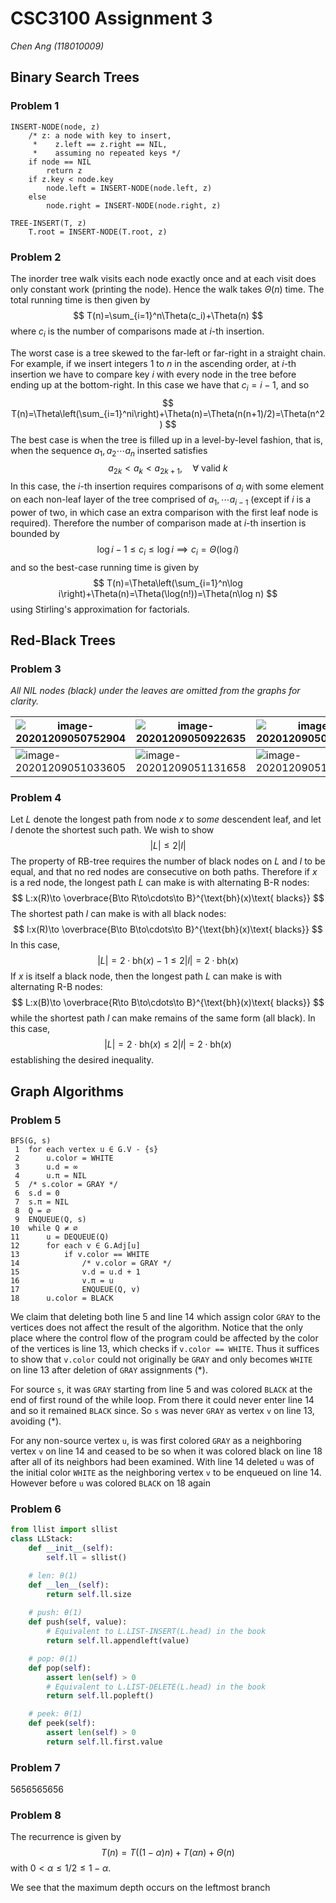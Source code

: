 # CSC3100 Assignment 3

*Chen Ang (118010009)*



## Binary Search Trees

### Problem 1

```pseudocode
INSERT-NODE(node, z)
	/* z: a node with key to insert,
     *    z.left == z.right == NIL,
     *    assuming no repeated keys */
	if node == NIL
		return z
	if z.key < node.key
		node.left = INSERT-NODE(node.left, z)
	else
		node.right = INSERT-NODE(node.right, z)

TREE-INSERT(T, z)
	T.root = INSERT-NODE(T.root, z)
```

### Problem 2

The inorder tree walk visits each node exactly once and at each visit does only constant work (printing the node). Hence the walk takes $\Theta(n)$ time. The total running time is then given by
$$
T(n)=\sum_{i=1}^n\Theta(c_i)+\Theta(n)
$$
where $c_i$ is the number of comparisons made at $i$-th insertion.

The worst case is a tree skewed to the far-left or far-right in a straight chain. For example, if we insert integers $1$ to $n$ in the ascending order, at $i$-th insertion we have to compare key $i$ with every node in the tree before ending up at the bottom-right. In this case we have that $c_i=i-1,$ and so
$$
T(n)=\Theta\left(\sum_{i=1}^ni\right)+\Theta(n)=\Theta(n(n+1)/2)=\Theta(n^2)
$$
The best case is when the tree is filled up in a level-by-level fashion, that is, when the sequence $a_1,a_2\cdots a_n$ inserted satisfies
$$
a_{2k}<a_k<a_{2k+1},\quad\forall \text{ valid }k
$$
In this case, the $i$-th insertion requires comparisons of $a_i$ with some element on each non-leaf layer of the tree comprised of $a_1,\cdots a_{i-1}$ (except if $i$ is a power of two, in which case an extra comparison with the first leaf node is required). Therefore the number of comparison made at $i$-th insertion is bounded by
$$
\log i - 1\le c_i\le \log i\implies c_i=\Theta(\log i)
$$
and so the best-case running time is given by
$$
T(n)=\Theta\left(\sum_{i=1}^n\log i\right)+\Theta(n)=\Theta(\log(n!))=\Theta(n\log n)
$$
using Stirling's approximation for factorials.

## Red-Black Trees

### Problem 3

*All NIL nodes (black) under the leaves are omitted from the graphs for clarity.*

| ![image-20201209050752904](C:\Users\Jamie\AppData\Roaming\Typora\typora-user-images\image-20201209050752904.png) | ![image-20201209050922635](C:\Users\Jamie\AppData\Roaming\Typora\typora-user-images\image-20201209050922635.png) | ![image-20201209050718730](C:\Users\Jamie\AppData\Roaming\Typora\typora-user-images\image-20201209050718730.png) |
| ------------------------------------------------------------ | ------------------------------------------------------------ | ------------------------------------------------------------ |
| ![image-20201209051033605](C:\Users\Jamie\AppData\Roaming\Typora\typora-user-images\image-20201209051033605.png) | ![image-20201209051131658](C:\Users\Jamie\AppData\Roaming\Typora\typora-user-images\image-20201209051131658.png) | ![image-20201209051334039](C:\Users\Jamie\AppData\Roaming\Typora\typora-user-images\image-20201209051334039.png) |

### Problem 4

Let $L$ denote the longest path from node $x$ to *some* descendent leaf, and let $l$ denote the shortest such path. We wish to show
$$
|L|\le 2|l|
$$
The property of RB-tree requires the number of black nodes on $L$ and $l$ to be equal, and that no red nodes are consecutive on both paths. Therefore if $x$ is a red node, the longest path $L$ can make is with alternating B-R nodes:
$$
L:x(R)\to \overbrace{B\to R\to\cdots\to B}^{\text{bh}(x)\text{ blacks}}
$$
The shortest path $l$ can make is with all black nodes:
$$
l:x(R)\to \overbrace{B\to B\to\cdots\to B}^{\text{bh}(x)\text{ blacks}}
$$
In this case,
$$
|L|=2\cdot\text{bh}(x)-1\le 2|l|=2\cdot \text{bh}(x)
$$
If $x$ is itself a black node, then the longest path $L$ can make is with alternating R-B nodes:
$$
L:x(B)\to \overbrace{R\to B\to\cdots\to B}^{\text{bh}(x)\text{ blacks}}
$$
while the shortest path $l$ can make remains of the same form (all black). In this case,
$$
|L|=2\cdot\text{bh}(x)\le 2|l|=2\cdot \text{bh}(x)
$$
establishing the desired inequality.

## Graph Algorithms

### Problem 5

```pseudocode
BFS(G, s)
 1  for each vertex u ∈ G.V - {s}
 2  	u.color = WHITE
 3      u.d = ∞
 4      u.π = NIL
 5	/* s.color = GRAY */
 6  s.d = 0
 7  s.π = NIL
 8  Q = ∅
 9  ENQUEUE(Q, s)
10  while Q ≠ ∅
11  	u = DEQUEUE(Q)
12      for each v ∈ G.Adj[u]
13  		if v.color == WHITE
14          	/* v.color = GRAY */
15          	v.d = u.d + 1
16          	v.π = u
17              ENQUEUE(Q, v)
18   	u.color = BLACK
```

We claim that deleting both line 5 and line 14 which assign color `GRAY` to the vertices does not affect the result of the algorithm. Notice that the only place where the control flow of the program could be affected by the color of the vertices is line 13, which checks if `v.color == WHITE`. Thus it suffices to show that `v.color` could not originally be `GRAY` and only becomes `WHITE` on line 13 after deletion of `GRAY` assignments $(*).$

For source `s`, it was `GRAY` starting from line 5 and was colored `BLACK` at the end of first round of the while loop. From there it could never enter line 14 and so it remained `BLACK` since. So `s` was never `GRAY` as vertex `v` on line 13, avoiding $(*).$

For any non-source vertex `u`, is was first colored `GRAY` as a neighboring vertex `v` on line 14 and ceased to be so when it was colored black on line 18 after all of its neighbors had been examined. With line 14 deleted `u` was of the initial color `WHITE` as the neighboring vertex `v` to be enqueued on line 14. However before `u` was colored `BLACK` on 18 again 

### Problem 6

```python
from llist import sllist
class LLStack:
    def __init__(self):
        self.ll = sllist()

    # len: θ(1)
    def __len__(self):
        return self.ll.size
    
    # push: θ(1)
    def push(self, value):
        # Equivalent to L.LIST-INSERT(L.head) in the book
        return self.ll.appendleft(value)

    # pop: θ(1)
    def pop(self):
        assert len(self) > 0
        # Equivalent to L.LIST-DELETE(L.head) in the book
        return self.ll.popleft()

    # peek: θ(1)
    def peek(self):
        assert len(self) > 0
        return self.ll.first.value
```

### Problem 7

5656565656

### Problem 8

The recurrence is given by
$$
T(n)=T((1-\alpha)n)+T(\alpha n)+\Theta(n)
$$
with $0\lt \alpha \le 1/2\le 1-\alpha.$

We see that the maximum depth occurs on the leftmost branch
